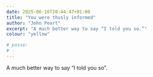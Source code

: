```yaml
---
date: 2025-06-16T20:44:47+01:00
title: "You were thusly informed"
author: "John Peart"
excerpt: "A much better way to say “I told you so.”"
colour: "yellow"

# posse:
# - 
---
```


A much better way to say “I told you so”.
